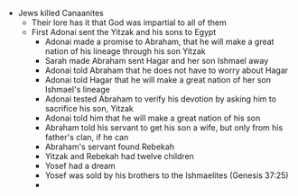 - Jews killed Canaanites
	- Their lore has it that God was impartial to all of them
	- First Adonai sent the Yitzak and his sons to Egypt
		- Adonai made a promise to Abraham, that he will make a great nation of his lineage through his son Yitzak
		- Sarah made Abraham sent Hagar and her son Ishmael away
		- Adonai told Abraham that he does not have to worry about Hagar
		- Adonai told Hagar that he will make a great nation of her son Ishmael's lineage
		- Adonai tested Abraham to verify his devotion by asking him to sacrifice his son, Yitzak
		- Adonai told him that he will make a great nation of his son
		- Abraham told his servant to get his son a wife, but only from his father's clan, if he can
		- Abraham's servant found Rebekah
		- Yitzak and Rebekah had twelve children
		- Yosef had a dream
		- Yosef was sold by his brothers to the Ishmaelites (Genesis 37:25)
		- 